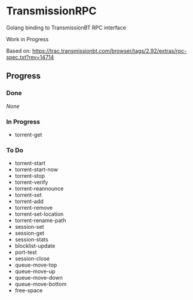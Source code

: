 # TransmissionRPC

Golang binding to TransmissionBT RPC interface

Work in Progress

Based on:
https://trac.transmissionbt.com/browser/tags/2.92/extras/rpc-spec.txt?rev=14714

## Progress

### Done

_None_

### In Progress

* torrent-get

### To Do

* torrent-start
* torrent-start-now
* torrent-stop
* torrent-verify
* torrent-reannounce
* torrent-set
* torrent-add
* torrent-remove
* torrent-set-location
* torrent-rename-path
* session-set
* session-get
* session-stats
* blocklist-update
* port-test
* session-close
* queue-move-top
* queue-move-up
* queue-move-down
* queue-move-bottom
* free-space
